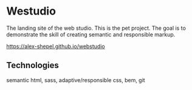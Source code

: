 # Westudio

The landing site of the web studio. This is the pet project. The goal is to demonstrate the skill of creating semantic and responsible markup.

https://alex-shepel.github.io/webstudio

## Technologies

semantic html, sass, adaptive/responsible css, bem, git
